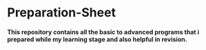 # Preparation-Sheet
#### This repository contains all the basic to advanced programs that i prepared while my learning stage and also helpful in revision.
